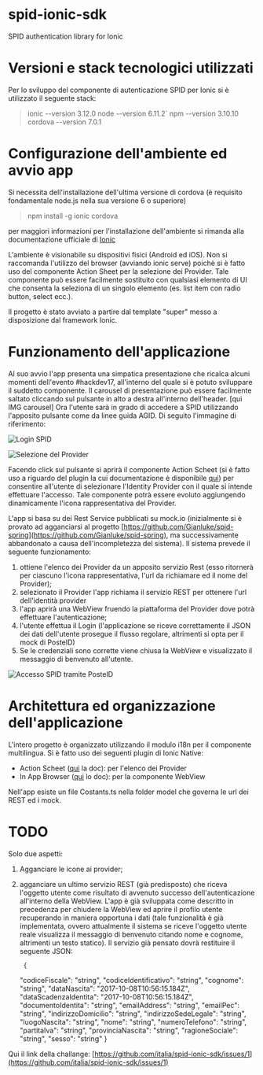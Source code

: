 # spid-ionic-sdk
SPID authentication library for Ionic

# Versioni e stack tecnologici utilizzati
Per lo sviluppo del componente di autenticazione SPID per Ionic si è utilizzato il seguente stack:
> ionic --version
>3.12.0
>node --version
>6.11.2`
>npm --version
>3.10.10
>cordova --version
>7.0.1

# Configurazione dell'ambiente ed avvio app
Si necessita dell'installazione dell'ultima versione di cordova (è requisito fondamentale node.js nella sua versione 6 o superiore)
>npm install -g ionic cordova

per maggiori informazioni per l'installazione dell'ambiente si rimanda alla documentazione ufficiale di [Ionic](https://ionicframework.com/docs/intro/installation/)

L'ambiente è visionabile su dispositivi fisici (Android ed iOS). Non si raccomanda l'utilizzo del browser (avviando ionic serve) poichè si è fatto uso del componente Action Sheet per la selezione dei Provider.
Tale componente può essere facilmente sostituito con qualsiasi elemento di UI che consenta la seleziona di un singolo elemento (es. list item con radio button, select ecc.).

Il progetto è stato avviato a partire dal template "super" messo a disposizione dal framework Ionic.

# Funzionamento dell'applicazione
Al suo avvio l'app presenta una simpatica presentazione che ricalca alcuni momenti dell'evento #hackdev17, all'interno del quale si è potuto sviluppare il suddetto componente.
Il carousel di presentazione può essere facilmente saltato cliccando sul pulsante in alto a destra all'interno dell'header.
[qui IMG carousel]
Ora l'utente sarà in grado di accedere a SPID utilizzando l'apposito pulsante come da linee guida AGID. Di seguito l'immagine di riferimento:

![Login SPID](https://raw.githubusercontent.com/vivadaniele/spid-ionic-sdk/master/src/assets/img/2.png)

![Selezione del Provider](https://raw.githubusercontent.com/vivadaniele/spid-ionic-sdk/master/src/assets/img/1.png)

Facendo click sul pulsante si aprirà il componente Action Scheet (si è fatto uso a riguardo del plugin la cui documentazione è disponibile [qui](https://ionicframework.com/docs/native/action-sheet/)) per consentire all'utente di selezionare l'Identity Provider con il quale si intende effettuare l'accesso. Tale componente potrà essere evoluto aggiungendo dinamicamente l'icona rappresentativa del Provider.

L'app si basa su dei Rest Service pubblicati su mock.io (inizialmente si è provato ad agganciarsi al progetto [https://github.com/Gianluke/spid-spring](https://github.com/Gianluke/spid-spring), ma successivamente abbandonato a causa dell'incompletezza del sistema).
Il sistema prevede il seguente funzionamento:

 1. ottiene l'elenco dei Provider da un apposito servizio Rest (esso ritornerà per ciascuno l'icona rappresentativa, l'url da richiamare ed il nome del Provider);
 2. selezionato il Provider l'app richiama il servizio REST per ottenere l'url dell'identità provider
 3. l'app aprirà una WebView fruendo la piattaforma del Provider dove potrà effettuare l'autenticazione;
 4.  l'utente effettua il Login (l'applicazione se riceve correttamente il JSON dei dati dell'utente prosegue il flusso regolare, altrimenti si opta per il mock di PosteID)
 5. Se le credenziali sono corrette viene chiusa la WebView e visualizzato il messaggio di benvenuto all'utente.

![Accesso SPID tramite PosteID](https://github.com/vivadaniele/spid-ionic-sdk/raw/master/src/assets/img/3.png)

# Architettura ed organizzazione dell'applicazione
L'intero progetto è organizzato utilizzando il modulo i18n per il componente multilingua.
Si è fatto uso dei seguenti plugin di Ionic Native:

 - Action Scheet ([qui](https://ionicframework.com/docs/native/action-sheet/) la doc): per l'elenco dei Provider
 - In App Browser ([qui](https://ionicframework.com/docs/native/in-app-browser/) lo doc): per la componente WebView

Nell'app esiste un file Costants.ts nella folder model che governa le url dei REST ed i mock.

# TODO
Solo due aspetti:
1. Agganciare le icone ai provider;
2. agganciare un ultimo servizio REST (già predisposto) che riceva l'oggetto utente come risultato di avvenuto successo dell'autenticazione all'interno della WebView. L'app è già sviluppata come descritto in precedenza per chiudere la WebView ed aprire il profilo utente recuperando in maniera opportuna i dati (tale funzionalità è già implementata, ovvero attualmente il sistema se riceve l'oggetto utente reale visualizza il messaggio di benvenuto citando nome e cognome, altrimenti un testo statico).
Il servizio già pensato dovrà restituire il seguente JSON:

        {
      "codiceFiscale": "string",
      "codiceIdentificativo": "string",
      "cognome": "string",
      "dataNascita": "2017-10-08T10:56:15.184Z",
      "dataScadenzaIdentita": "2017-10-08T10:56:15.184Z",
      "documentoIdentita": "string",
      "emailAddress": "string",
      "emailPec": "string",
      "indirizzoDomicilio": "string",
      "indirizzoSedeLegale": "string",
      "luogoNascita": "string",
      "nome": "string",
      "numeroTelefono": "string",
      "partitaIva": "string",
      "provinciaNascita": "string",
      "ragioneSociale": "string",
      "sesso": "string"
    }

Qui il link della challange: [https://github.com/italia/spid-ionic-sdk/issues/1](https://github.com/italia/spid-ionic-sdk/issues/1)
